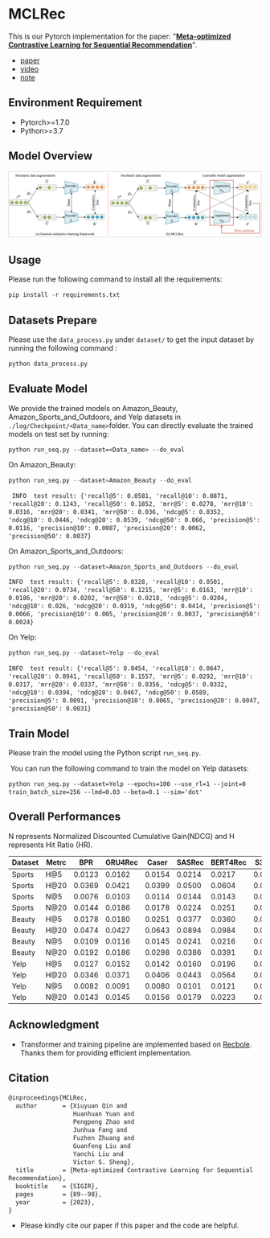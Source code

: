 # MCLRec

This is our Pytorch implementation for the paper: "**[Meta-optimized Contrastive Learning for Sequential Recommendation](https://arxiv.org/pdf/2304.07763v1.pdf)**".
- [paper](https://arxiv.org/pdf/2304.07763v1.pdf)
- [video](https://www.bilibili.com/video/BV1sa4y1F7Jb/?spm_id_from=333.999.list.card_archive.click)
- [note](https://mp.weixin.qq.com/s/6_myRm30U2pz05ay9Kg4vQ)
## Environment  Requirement

* Pytorch>=1.7.0
* Python>=3.7 

## Model Overview

![avator](./pic/model.png)

## Usage

Please run the following command to install all the requirements:  

```python
pip install -r requirements.txt
```

## Datasets Prepare

Please use the `data_process.py` under `dataset/` to  get the input dataset by running the following command :

```python
python data_process.py
```

## Evaluate Model

We provide the trained models on Amazon_Beauty, Amazon_Sports_and_Outdoors, and Yelp datasets in `./log/Checkpoint/<Data_name>`folder. You can directly evaluate the trained models on test set by running:

```
python run_seq.py --dataset=<Data_name> --do_eval
```

On Amazon_Beauty:

```python
python run_seq.py --dataset=Amazon_Beauty --do_eval
```

```
 INFO  test result: {'recall@5': 0.0581, 'recall@10': 0.0871, 'recall@20': 0.1243, 'recall@50': 0.1852, 'mrr@5': 0.0278, 'mrr@10': 0.0316, 'mrr@20': 0.0341, 'mrr@50': 0.036, 'ndcg@5': 0.0352, 'ndcg@10': 0.0446, 'ndcg@20': 0.0539, 'ndcg@50': 0.066, 'precision@5': 0.0116, 'precision@10': 0.0087, 'precision@20': 0.0062, 'precision@50': 0.0037}

```

On Amazon_Sports_and_Outdoors:

```python
python run_seq.py --dataset=Amazon_Sports_and_Outdoors --do_eval
```

```
INFO  test result: {'recall@5': 0.0328, 'recall@10': 0.0501, 'recall@20': 0.0734, 'recall@50': 0.1215, 'mrr@5': 0.0163, 'mrr@10': 0.0186, 'mrr@20': 0.0202, 'mrr@50': 0.0218, 'ndcg@5': 0.0204, 'ndcg@10': 0.026, 'ndcg@20': 0.0319, 'ndcg@50': 0.0414, 'precision@5': 0.0066, 'precision@10': 0.005, 'precision@20': 0.0037, 'precision@50': 0.0024}
```

On Yelp:

```python
python run_seq.py --dataset=Yelp --do_eval
```

```
INFO  test result: {'recall@5': 0.0454, 'recall@10': 0.0647, 'recall@20': 0.0941, 'recall@50': 0.1557, 'mrr@5': 0.0292, 'mrr@10': 0.0317, 'mrr@20': 0.0337, 'mrr@50': 0.0356, 'ndcg@5': 0.0332, 'ndcg@10': 0.0394, 'ndcg@20': 0.0467, 'ndcg@50': 0.0589, 'precision@5': 0.0091, 'precision@10': 0.0065, 'precision@20': 0.0047, 'precision@50': 0.0031}
```

## Train Model

Please train the model using the Python script `run_seq.py`.

​	You can run the following command to train the model on Yelp datasets:

```
python run_seq.py --dataset=Yelp --epochs=100 --use_rl=1 --joint=0 train_batch_size=256 --lmd=0.03 --beta=0.1 --sim='dot'
```

## Overall Performances

N represents Normalized Discounted Cumulative Gain(NDCG) and H represents Hit Ratio (HR).

| Dataset | Metrc | BPR    | GRU4Rec | Caser  | SASRec | BERT4Rec | S3Rec  | CL4SRec | CoSeRec | LMA4Rec  | ICLRec | DuoRec   | SRMA     | MCLRec     | Improv. |
| ------- | ----- | ------ | ------- | ------ | ------ | -------- | ------ | ------- | ------- | -------- | ------ | -------- | -------- | ---------- | ------- |
| Sports  | H@5   | 0.0123 | 0.0162  | 0.0154 | 0.0214 | 0.0217   | 0.0121 | 0.0231  | 0.0290  | 0.0297   | 0.0290 | *0.0312* | 0.0299   | **0.0328** | 5.13%   |
| Sports  | H@20  | 0.0369 | 0.0421  | 0.0399 | 0.0500 | 0.0604   | 0.0344 | 0.0557  | 0.0636  | 0.0634   | 0.0646 | *0.0696* | 0.0649   | **0.0734** | 5.46%   |
| Sports  | N@5   | 0.0076 | 0.0103  | 0.0114 | 0.0144 | 0.0143   | 0.0084 | 0.0146  | 0.0196  | 0.0197   | 0.0191 | 0.0192   | *0.0199* | **0.0204** | 2.51%   |
| Sports  | N@20  | 0.0144 | 0.0186  | 0.0178 | 0.0224 | 0.0251   | 0.0146 | 0.0238  | 0.0293  | 0.0293   | 0.0291 | *0.0302* | 0.0297   | **0.0319** | 5.63%   |
| Beauty  | H@5   | 0.0178 | 0.0180  | 0.0251 | 0.0377 | 0.0360   | 0.0189 | 0.0401  | 0.0504  | 0.0511   | 0.0500 | *0.0559* | 0.0503   | **0.0581** | 3.94%   |
| Beauty  | H@20  | 0.0474 | 0.0427  | 0.0643 | 0.0894 | 0.0984   | 0.0487 | 0.0974  | 0.1034  | 0.1047   | 0.1058 | *0.1193* | 0.1025   | **0.1243** | 4.19%   |
| Beauty  | N@5   | 0.0109 | 0.0116  | 0.0145 | 0.0241 | 0.0216   | 0.0115 | 0.0268  | 0.0339  | *0.0342* | 0.0326 | 0.0340   | 0.0318   | **0.0352** | 2.92%   |
| Beauty  | N@20  | 0.0192 | 0.0186  | 0.0298 | 0.0386 | 0.0391   | 0.0198 | 0.0428  | 0.0487  | 0.0493   | 0.0483 | *0.0518* | 0.0474   | **0.0539** | 4.05%   |
| Yelp    | H@5   | 0.0127 | 0.0152  | 0.0142 | 0.0160 | 0.0196   | 0.0101 | 0.0227  | 0.0241  | 0.0233   | 0.0239 | *0.0429* | 0.0243   | **0.0454** | 5.83%   |
| Yelp    | H@20  | 0.0346 | 0.0371  | 0.0406 | 0.0443 | 0.0564   | 0.0314 | 0.0623  | 0.0649  | 0.0636   | 0.0659 | *0.0868* | 0.0646   | **0.0941** | 8.41%   |
| Yelp    | N@5   | 0.0082 | 0.0091  | 0.0080 | 0.0101 | 0.0121   | 0.0068 | 0.0143  | 0.0151  | 0.0147   | 0.0152 | *0.0324* | 0.0154   | **0.0332** | 2.47%   |
| Yelp    | N@20  | 0.0143 | 0.0145  | 0.0156 | 0.0179 | 0.0223   | 0.0127 | 0.0254  | 0.0263  | 0.0258   | 0.0270 | *0.0447* | 0.0266   | **0.0467** | 4.47%   |

## Acknowledgment

- Transformer and training pipeline are implemented based on [Recbole](https://github.com/RUCAIBox/RecBole). Thanks them for providing efficient implementation.

## Citation

```
@inproceedings{MCLRec,
  author       = {Xiuyuan Qin and
                  Huanhuan Yuan and
                  Pengpeng Zhao and
                  Junhua Fang and
                  Fuzhen Zhuang and
                  Guanfeng Liu and
                  Yanchi Liu and
                  Victor S. Sheng},
  title        = {Meta-optimized Contrastive Learning for Sequential Recommendation},
  booktitle    = {SIGIR},
  pages        = {89--98},
  year         = {2023},
}
```
- Please kindly cite our paper if this paper and the code are helpful. 
